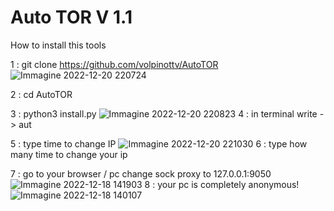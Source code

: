 # Auto TOR V 1.1

How to install this tools

1 : git clone https://github.com/volpinottv/AutoTOR
![Immagine 2022-12-20 220724](https://user-images.githubusercontent.com/108951418/208766985-d8942cf8-2ee9-4fa0-bf62-5fc3cef62510.png)

2 : cd AutoTOR

3 : python3 install.py
![Immagine 2022-12-20 220823](https://user-images.githubusercontent.com/108951418/208767002-42d644f5-5742-4a15-b845-2d0342859d45.png)
4 : in terminal write -> aut
  
5 : type time to change IP
![Immagine 2022-12-20 221030](https://user-images.githubusercontent.com/108951418/208767180-157e90c6-7992-4503-90f6-b12952d3e271.png)
6 : type how many time to change your ip

7 : go to your browser / pc  change sock proxy to 127.0.0.1:9050
![Immagine 2022-12-18 141903](https://user-images.githubusercontent.com/108951418/208767470-16dcd225-393b-4bac-a9af-a3fde35540b0.png)
8 : your pc is completely anonymous!
![Immagine 2022-12-18 140107](https://user-images.githubusercontent.com/108951418/208767724-5cf87da0-40c0-4d60-bdd1-3dc3fc6f51ee.png)
